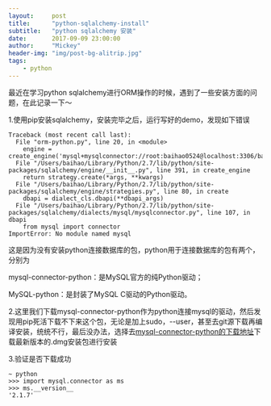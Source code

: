 ```yaml
---
layout:     post
title:      "python-sqlalchemy-install"
subtitle:   "python sqlalchemy 安装"
date:       2017-09-09 23:00:00
author:     "Mickey"
header-img: "img/post-bg-alitrip.jpg"
tags:
    - python
---
```


最近在学习python sqlalchemy进行ORM操作的时候，遇到了一些安装方面的问题，在此记录一下～

1.使用pip安装sqlalchemy，安装完毕之后，运行写好的demo，发现如下错误

```
Traceback (most recent call last):
  File "orm-python.py", line 20, in <module>
    engine = create_engine('mysql+mysqlconnector://root:baihao0524@localhost:3306/baihao')
  File "/Users/baihao/Library/Python/2.7/lib/python/site-packages/sqlalchemy/engine/__init__.py", line 391, in create_engine
    return strategy.create(*args, **kwargs)
  File "/Users/baihao/Library/Python/2.7/lib/python/site-packages/sqlalchemy/engine/strategies.py", line 80, in create
    dbapi = dialect_cls.dbapi(**dbapi_args)
  File "/Users/baihao/Library/Python/2.7/lib/python/site-packages/sqlalchemy/dialects/mysql/mysqlconnector.py", line 107, in dbapi
    from mysql import connector
ImportError: No module named mysql
```

这是因为没有安装python连接数据库的包，python用于连接数据库的包有两个，分别为

mysql-connector-python：是MySQL官方的纯Python驱动；

MySQL-python：是封装了MySQL C驱动的Python驱动。

2.这里我们下载mysql-connector-python作为python连接mysql的驱动，然后发现用pip死活下载不下来这个包，无论是加上sudo，--user，甚至去git源下载再编译安装，统统不行，最后没办法，选择去[mysql-connector-python的下载地址](https://dev.mysql.com/downloads/connector/python/)下载最新版本的.dmg安装包进行安装

3.验证是否下载成功

```
~ python
>>> import mysql.connector as ms
>>> ms.__version__
'2.1.7'
```